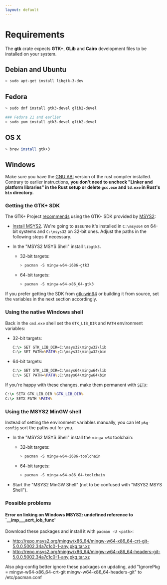 ```yaml
---
layout: default
---
```


# Requirements

The __gtk__ crate expects __GTK+__, __GLib__ and __Cairo__ development files to be installed on your system.

## Debian and Ubuntu

~~~bash
> sudo apt-get install libgtk-3-dev
~~~

## Fedora

~~~bash
> sudo dnf install gtk3-devel glib2-devel

### Fedora 21 and earlier
> sudo yum install gtk3-devel glib2-devel
~~~

## OS X

~~~bash
> brew install gtk+3
~~~

## Windows

Make sure you have the [GNU ABI] version of the rust compiler installed.
Contrary to earlier instructions, **you don't need to uncheck "Linker and
platform libraries" in the Rust setup or delete `gcc.exe` and `ld.exe` in Rust's
`bin` directory.**

[GNU ABI]: https://github.com/rust-lang-nursery/rustup.rs/blob/master/README.md#working-with-rust-on-windows

### Getting the GTK+ SDK

The GTK+ Project [recommends][gtk-download] using the GTK+ SDK provided by [MSYS2]:

[gtk-download]: http://www.gtk.org/download/windows.php
[MSYS2]: http://www.msys2.org/

 *  [Install MSYS2](http://www.msys2.org/).
    We're going to assume it's installed in `C:\msys64` on 64-bit systems and `C:\msys32`
    on 32-bit ones. Adjust the paths in the following steps if necessary.

 *  In the "MSYS2 MSYS Shell" install `libgtk3`.

     -    32-bit targets:

          ~~~bash
          > pacman -S mingw-w64-i686-gtk3
          ~~~

     -    64-bit targets:

          ~~~bash
          > pacman -S mingw-w64-x86_64-gtk3
          ~~~

If you prefer getting the SDK from [gtk-win64] or building it from source, set
the variables in the next section accordingly.

[gtk-win64]: https://github.com/tschoonj/GTK-for-Windows-Runtime-Environment-Installer

### Using the native Windows shell

Back in the `cmd.exe` shell set the `GTK_LIB_DIR` and `PATH` environment
variables:

 *    32-bit targets:

      ~~~cmd
      C:\> SET GTK_LIB_DIR=C:\msys32\mingw32\lib
      C:\> SET PATH=%PATH%;C:\msys32\mingw32\bin
      ~~~

 *    64-bit targets:

      ~~~cmd
      C:\> SET GTK_LIB_DIR=C:\msys64\mingw64\lib
      C:\> SET PATH=%PATH%;C:\msys64\mingw64\bin
      ~~~

If you're happy with these changes, make them permanent with
[`SETX`](https://technet.microsoft.com/en-us/library/cc755104.aspx):

~~~cmd
C:\> SETX GTK_LIB_DIR %GTK_LIB_DIR%
C:\> SETX PATH %PATH%
~~~

### Using the MSYS2 MinGW shell

Instead of setting the environment variables manually, you can let `pkg-config`
sort the paths out for you.

 *  In the "MSYS2 MSYS Shell" install the `mingw-w64` toolchain:

     -    32-bit targets:

          ~~~bash
          > pacman -S mingw-w64-i686-toolchain
          ~~~

     -    64-bit targets:

          ~~~bash
          > pacman -S mingw-w64-x86_64-toolchain
          ~~~

 *  Start the "MSYS2 MinGW Shell" (not to be confused with "MSYS2 MSYS Shell").

### Possible problems

#### Error on linking on Windows MSYS2: undefined reference to `__imp___acrt_iob_func'

Download these packages and install it with `pacman -U <path>`:

* http://repo.msys2.org/mingw/x86_64/mingw-w64-x86_64-crt-git-5.0.0.5002.34a7c1c0-1-any.pkg.tar.xz
* http://repo.msys2.org/mingw/x86_64/mingw-w64-x86_64-headers-git-5.0.0.5002.34a7c1c0-1-any.pkg.tar.xz

Also pkg-config better ignore these packages on updating, add "IgnorePkg = mingw-w64-x86_64-crt-git mingw-w64-x86_64-headers-git" to /etc/pacman.conf 
